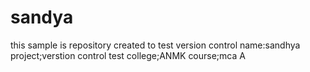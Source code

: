 # sandya
this sample is repository created to test version control
name:sandhya
project;verstion control test
college;ANMK
course;mca
A
